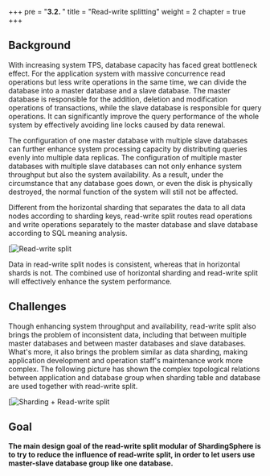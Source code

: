 +++
pre = "<b>3.2. </b>"
title = "Read-write splitting"
weight = 2
chapter = true
+++

## Background

With increasing system TPS, database capacity has faced great bottleneck effect. 
For the application system with massive concurrence read operations but less write operations in the same time, we can divide the database into a master database and a slave database. 
The master database is responsible for the addition, deletion and modification operations of transactions, while the slave database is responsible for query operations. 
It can significantly improve the query performance of the whole system by effectively avoiding line locks caused by data renewal.

The configuration of one master database with multiple slave databases can further enhance system processing capacity by distributing queries evenly into multiple data replicas. 
The configuration of multiple master databases with multiple slave databases can not only enhance system throughput but also the system availability. 
As a result, under the circumstance that any database goes down, or even the disk is physically destroyed, the normal function of the system will still not be affected.

Different from the horizontal sharding that separates the data to all data nodes according to sharding keys, read-write split routes read operations and write operations separately to the master database and slave database according to SQL meaning analysis.

[![Read-write split](http://shardingsphere.apache.org/document/current/img/read-write-split/read-write-split.png)

Data in read-write split nodes is consistent, whereas that in horizontal shards is not. 
The combined use of horizontal sharding and read-write split will effectively enhance the system performance.

## Challenges

Though enhancing system throughput and availability, read-write split also brings the problem of inconsistent data, including that between multiple master databases and between master databases and slave databases. 
What's more, it also brings the problem similar as data sharding, making application development and operation staff's maintenance work more complex. 
The following picture has shown the complex topological relations between application and database group when sharding table and database are used together with read-write split.

[![Sharding + Read-write split](http://shardingsphere.apache.org/document/current/img/read-write-split/sharding-read-write-split.png)

## Goal

**The main design goal of the read-write split modular of ShardingSphere is to try to reduce the influence of read-write split, in order to let users use master-slave database group like one database.**
